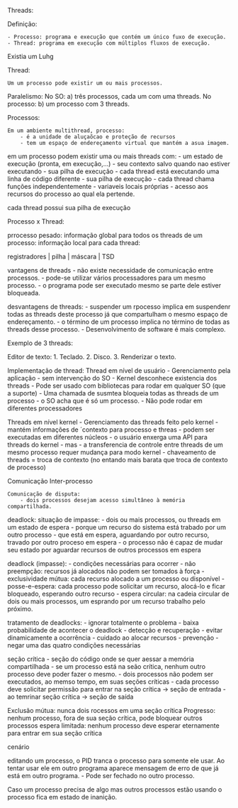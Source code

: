 Threads:


Definição:

	- Processo: programa e execução que contém um único fuxo de execução.
	- Thread: programa em execução com múltiplos fluxos de execução.

Existia um Luhg

Thread:

	Um um processo pode existir um ou mais processos.



Paralelismo:
No SO:
	a) três processos, cada um com uma threads.
No processo:
	b) um processo com 3 threads.


Processos:

	Em um ambiente multithread, processo:
		- é a unidade de aluçaõcao e proteção de recursos
		- tem um espaço de endereçamento virtual que mantém a asua imagem.

em um processo podem existir uma ou mais threads com:
	- um estado de execução (pronta, em execução,...)
	- seu contexto salvo quando nao estiver executando
	- sua pilha de execução
		- cada thread está executando uma linha de código diferente
	- sua pilha de execução
		- cada thread chama funções independentemente
	- variaveis locais próprias
	- acesso aos recursos do processo ao qual ela pertende.


cada thread possui sua pilha de execução

Processo x Thread:

prrocesso pesado:
informação global para todos os threads de um processo:
informação local para cada thread:

registradores | pilha | máscara | TSD



vantagens de threads
	- não existe necessidade de comunicação entre processos.
	- pode-se utilizar vários processadores para um mesmo processo.
	- o programa pode ser executado mesmo se parte dele estiver bloqueada.

desvantagens de threads:
	- suspender um rpocesso implica em suspendenr todas as threads 
	  deste processo já que compartulham o mesmo espaço de endereçamento.
	- o término de um processo implica no término de todas as threads desse processo.
	- Desenvolvimento de software é mais complexo.

Exemplo de 3 threads:

Editor de texto:
	1. Teclado.
	2. Disco.
	3. Renderizar o texto.


Implementação de thread:
	Thread em nível de usuário
		- Gerenciamento pela aplicação 
			- sem intervenção do SO
		- Kernel desconhece existencia dos threads
		- Pode ser usado com bibliotecas para rodar em qualquer SO (que a suporte)
		- Uma chamada de susmtea bloqueia todas as threads de um processo
			- o SO acha que é só um processo.
			- Não pode rodar em diferentes processadores

Threads em nível kernel
	- Gerenciamento das threads feito pelo kernel
	- mantém informações de ´contexto para processo e threas
	- podem ser executadas em diferentes núcleos
	- o usuário enxerga uma API para threads do kernel
	- mas
		- a transferencia de controle entre threads de um mesmo processo requer mudança para modo kernel
		- chaveamento de threads = troca de contexto (no entando mais barata que troca de contexto de processo)


Comunicação Inter-processo

	Comunicação de disputa:
		- dois processos desejam acesso simultâneo à memória compartilhada.
	
deadlock:
situação de impasse:
	- dois ou mais processos, ou threads em um estado de espera
	- porque um recurso do sistema está trabado por um outro processo
	- que está em espera, aguardando por outro recurso, travado por outro proceso em espera
	- o processo não é capaz de mudar seu estado por aguardar recursos de outros processos em espera


deadlock (impasse):
	- condições necessárias para ocorrer
		- não preempção: recursos já alocados não podem ser tomados à força
		- exclusividade mútua: cada recurso alocado a um processo ou disponível
		- posse-e-espera: cada processo pode solicitar um recurso, alocá-lo e ficar bloqueado, esperando outro recurso
		- espera circular: na cadeia circular de dois ou mais processos, um esprando por um recurso trabalho pelo próximo.

tratamento de deadlocks:
	- ignorar totalmente o problema
		- baixa probabilidade de acontecer o deadlock
	- detecção e recuperação
	- evitar dinamicamente a ocorrência
		- cuidado ao alocar recursos
	- prevenção
		- negar uma das quatro condições necessárias

seção crítica
	- seção do código onde se quer aessar a memória compartilhada
	- se um processo está na seão crítica, nenhum outro processo deve poder fazer o mesmo.
		-  dois processos não podem ser executados, ao memso tempo, em suas seções críticas
		- cada processo deve solicitar permissão para entrar na seção crítica -> seção de entrada
		- ao temrinar seção crítica -> seção de saída


Exclusão mútua: nunca dois rocessos em uma seção crítica
Progresso: nenhum processo, fora de sua seção crítica, pode bloquear outros processos
espera limitada: nenhum processo deve esperar eternamente para entrar em sua seção crítica


cenário

editando um processo, o PID tranca o processo para somente ele usar.
Ao tentar usar ele em outro programa aparece mensagem de erro de que já está em outro programa.
	- Pode ser fechado no outro processo.


Caso um processo precisa de algo mas outros processos estão usando o processo fica em estado de inanição.


